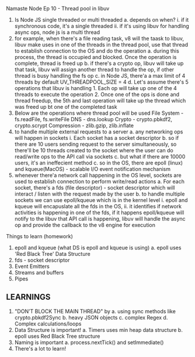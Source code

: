 Namaste Node
Ep 10 - Thread pool in libuv

1. Is Node JS single threaded or multi threaded 
    a. depends on when? 
        i. if it synchronous code, it's a single threaded
        ii. if it's using libuv for handling async ops, node js is a multi thread
2. for example, when there's a file reading task, v8 will the taask to libuv, libuv make uses in one of the threads in the thread pool, use that thread to establish connection to the OS and do the operation
    a. during this process, the thread is occupied and blocked. Once the operation is complete, thread is freed up
    b. if there's a crypto op, libuv will take up that task, libuv will assign another thread to handle the op, if  other thread is busy handling the fs op
    c. in Node JS, there'a a max limit of 4 threads by default
        UV_THREADPOOL_SIZE = 4 
    d. Let's assume there's 5 operations that libuv is handling
        1. Each op will take up one of the 4 threads to execute the operation
        2. Once one of the ops is done and thread freedup, the 5th and last operation will take up the thread which was freed up bt one of the completed task
3. Below are the operations where thread pool will be used
    File System - fs.readFile, fs.writeFile
    DNS - dns.lookup
    Crypto - crypto.pbkdf2, crypto.scrypt
    Compression	- zlib.gzip, zlib.inflate
4. to handle multiple external requests to a server
    a. any networking ops will happen in sockets
        i. Each socket has a socket descriptor
    b. so if there are 10 users sending request to the server simultaneously, so there'll be 10 threads created to the socket where the user can do read/write ops to the API call via sockets
    c. but what if there are 10000 users, it's an ineffecient method
    c. so in the OS, there are epoll (linux) and kqueue(MacOS) - scalable I/O event notification mechanism
5. whenever there'a network call happening in the OS level, sockets are used to establish connection to perform write/read actions
    a. For each socket, there's a fds (file descriptor) - socket descriptor which will interact / listen with the request made by the user
    b. to handle multiple sockets we can use epoll/kqueue which is in the kernel level
        i.  epoll and kqueue will encapuslate all the fds in the OS,
        ii. it identifies if network activities is happening in one of the fds, if it happens epoll/kqueue will notify to the libuv that API call is happening, libuv will handle the async op and provide the callback to the v8 engine for execution

Things to learn (homework)
1. epoll and kqueue (what DS is epoll and kqueue is using)
    a. epoll uses 'Red Black Tree' Data Structure
2. fds - socket descriptor
3. Event Emitters
4. Streams and buffers
5. Pipes


LEARNINGS
--------------------------------------------------------------------------------------
1. "DON'T BLOCK THE MAIN THREAD" by
    a. using sync methods like crypto.pbkdf2Sync
    b. heavy JSON objects
    c. complex Regex
    d. Complex calculations/loops
2. Data Structure is important!
    a. Timers uses min heap data structure
    b. epoll uses Red Black Tree structure
3. Naming is important
    a. process.nextTick() and setImmediate()
4. There's a lot to learn!